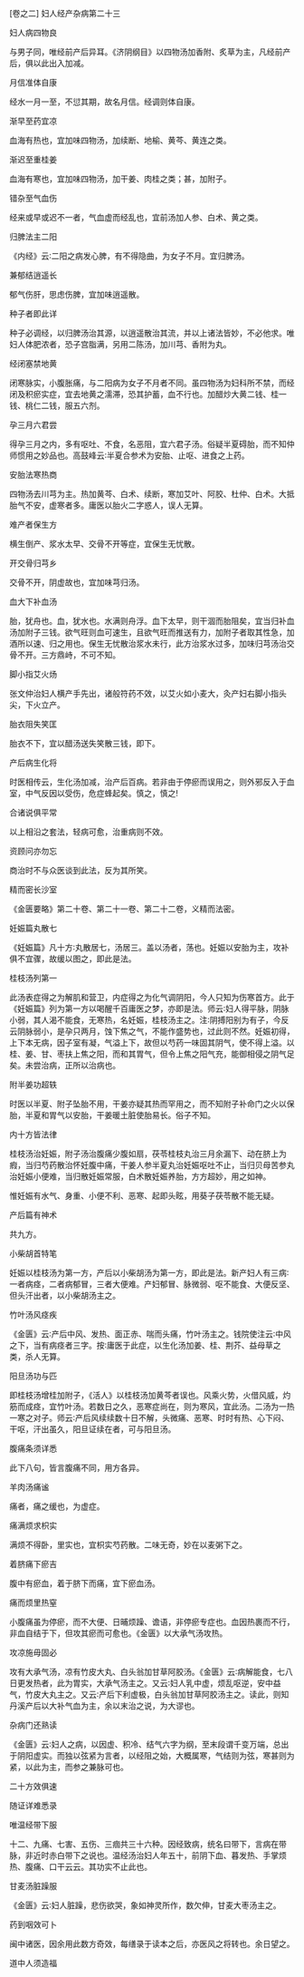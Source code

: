 [卷之二] 妇人经产杂病第二十三

妇人病四物良

与男子同，唯经前产后异耳。《济阴纲目》以四物汤加香附、炙草为主，凡经前产后，俱以此出入加减。

月信准体自康

经水一月一至，不愆其期，故名月信。经调则体自康。

渐早至药宜凉

血海有热也，宜加味四物汤，加续断、地榆、黄芩、黄连之类。

渐迟至重桂姜

血海有寒也，宜加味四物汤，加干姜、肉桂之类；甚，加附子。

错杂至气血伤

经来或早或迟不一者，气血虚而经乱也，宜前汤加人参、白术、黄之类。

归脾法主二阳

《内经》云∶二阳之病发心脾，有不得隐曲，为女子不月。宜归脾汤。

兼郁结逍遥长

郁气伤肝，思虑伤脾，宜加味逍遥散。

种子者即此详

种子必调经，以归脾汤治其源，以逍遥散治其流，并以上诸法皆妙，不必他求。唯妇人体肥浓者，恐子宫脂满，另用二陈汤，加川芎、香附为丸。

经闭塞禁地黄

闭寒脉实，小腹胀痛，与二阳病为女子不月者不同。虽四物汤为妇科所不禁，而经闭及积瘀实症，宜去地黄之濡滞，恐其护蓄，血不行也。加醋炒大黄二钱、桂一钱、桃仁二钱，服五六剂。

孕三月六君尝

得孕三月之内，多有呕吐、不食，名恶阻，宜六君子汤。俗疑半夏碍胎，而不知仲师惯用之妙品也。高鼓峰云∶半夏合参术为安胎、止呕、进食之上药。

安胎法寒热商

四物汤去川芎为主。热加黄芩、白术、续断，寒加艾叶、阿胶、杜仲、白术。大抵胎气不安，虚寒者多。庸医以胎火二字惑人，误人无算。

难产者保生方

横生倒产、浆水太早、交骨不开等症，宜保生无忧散。

开交骨归芎乡

交骨不开，阴虚故也，宜加味芎归汤。

血大下补血汤

胎，犹舟也。血，犹水也。水满则舟浮。血下太早，则干涸而胎阻矣，宜当归补血汤加附子三钱。欲气旺则血可速生，且欲气旺而推送有力，加附子者取其性急，加酒所以速、归之用也。保生无忧散治浆水未行，此方治浆水过多，加味归芎汤治交骨不开。三方鼎峙，不可不知。

脚小指艾火炀

张文仲治妇人横产手先出，诸般符药不效，以艾火如小麦大，灸产妇右脚小指头尖，下火立产。

胎衣阻失笑匡

胎衣不下，宜以醋汤送失笑散三钱，即下。

产后病生化将

时医相传云，生化汤加减，治产后百病。若非由于停瘀而误用之，则外邪反入于血室，中气反因以受伤，危症蜂起矣。慎之，慎之!

合诸说俱平常

以上相沿之套法，轻病可愈，治重病则不效。

资顾问亦勿忘

商治时不与众医谈到此法，反为其所笑。

精而密长沙室

《金匮要略》第二十卷、第二十一卷、第二十二卷，义精而法密。

妊娠篇丸散七

《妊娠篇》凡十方∶丸散居七，汤居三。盖以汤者，荡也。妊娠以安胎为主，攻补俱不宜骤，故缓以图之，即此是法。

桂枝汤列第一

此汤表症得之为解肌和营卫，内症得之为化气调阴阳，今人只知为伤寒首方。此于《妊娠篇》列为第一方以喝醒千百庸医之梦，亦即是法。师云∶妇人得平脉，阴脉小弱，其人渴不能食，无寒热，名妊娠，桂枝汤主之。注∶阴搏阳别为有子，今反云阴脉弱小，是孕只两月，蚀下焦之气，不能作盛势也，过此则不然。妊娠初得，上下本无病，因子室有凝，气溢上下，故但以芍药一味固其阴气，使不得上溢。以桂、姜、甘、枣扶上焦之阳，而和其胃气，但令上焦之阳气充，能御相侵之阴气足矣。未尝治病，正所以治病也。

附半姜功超轶

时医以半夏、附子坠胎不用，干姜亦疑其热而罕用之，而不知附子补命门之火以保胎，半夏和胃气以安胎，干姜暖土脏使胎易长。俗子不知。

内十方皆法律

桂枝汤治妊娠，附子汤治腹痛少腹如扇，茯苓桂枝丸治三月余漏下、动在脐上为瘕，当归芍药散治怀妊腹中痛，干姜人参半夏丸治妊娠呕吐不止，当归贝母苦参丸治妊娠小便难，当归散妊娠常服，白术散妊娠养胎，方方超妙，用之如神。

惟妊娠有水气、身重、小便不利、恶寒、起即头眩，用葵子茯苓散不能无疑。

产后篇有神术

共九方。

小柴胡首特笔

妊娠以桂枝汤为第一方，产后以小柴胡汤为第一方，即此是法。新产妇人有三病∶一者病痉，二者病郁冒，三者大便难。产妇郁冒、脉微弱、呕不能食、大便反坚、但头汗出者，以小柴胡汤主之。

竹叶汤风痉疾

《金匮》云∶产后中风、发热、面正赤、喘而头痛，竹叶汤主之。钱院使注云∶中风之下，当有病痉者三字。按∶庸医于此症，以生化汤加姜、桂、荆芥、益母草之类，杀人无算。

阳旦汤功与匹

即桂枝汤增桂加附子，《活人》以桂枝汤加黄芩者误也。风乘火势，火借风威，灼筋而成痉，宜竹叶汤。若数日之久，恶寒症尚在，则为寒风，宜此汤。二汤为一热一寒之对子。师云∶产后风续续数十日不解，头微痛、恶寒、时时有热、心下闷、干呕，汗出虽久，阳旦证续在者，可与阳旦汤。

腹痛条须详悉

此下八句，皆言腹痛不同，用方各异。

羊肉汤痛谧

痛者，痛之缓也，为虚症。

痛满烦求枳实

满烦不得卧，里实也，宜枳实芍药散。二味无奇，妙在以麦粥下之。

着脐痛下瘀吉

腹中有瘀血，着于脐下而痛，宜下瘀血汤。

痛而烦里热窒

小腹痛虽为停瘀，而不大便、日晡烦躁、谵语，非停瘀专症也。血因热裹而不行，非血自结于下，但攻其瘀而可愈也。《金匮》以大承气汤攻热。

攻凉施毋固必

攻有大承气汤，凉有竹皮大丸、白头翁加甘草阿胶汤。《金匮》云∶病解能食，七八日更发热者，此为胃实，大承气汤主之。又云∶妇人乳中虚，烦乱呕逆，安中益气，竹皮大丸主之。又云∶产后下利虚极，白头翁加甘草阿胶汤主之。读此，则知丹溪产后以大补气血为主，余以末治之说，为大谬也。

杂病门还熟读

《金匮》云∶妇人之病，以因虚、积冷、结气六字为纲，至末段谓千变万端，总出于阴阳虚实。而独以弦紧为言者，以经阻之始，大概属寒，气结则为弦，寒甚则为紧，以此为主，而参之兼脉可也。

二十方效俱速

随证详难悉录

唯温经带下服

十二、九痛、七害、五伤、三痼共三十六种。因经致病，统名曰带下，言病在带脉，非近时赤白带下之说也。温经汤治妇人年五十，前阴下血、暮发热、手掌烦热、腹痛、口干云云。其功实不止此也。

甘麦汤脏躁服

《金匮》云∶妇人脏躁，悲伤欲哭，象如神灵所作，数欠伸，甘麦大枣汤主之。

药到咽效可卜

闽中诸医，因余用此数方奇效，每缮录于读本之后，亦医风之将转也。余日望之。

道中人须造福

